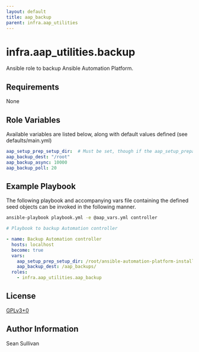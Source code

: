 ```yaml
---
layout: default
title: aap_backup
parent: infra.aap_utilities
---
```


# infra.aap\_utilities.backup

Ansible role to backup Ansible Automation Platform.

## Requirements

None

## Role Variables

Available variables are listed below, along with default values defined (see defaults/main.yml)

```yaml
aap_setup_prep_setup_dir:  # Must be set, though if the aap_setup_prepare role has been run prior, a fact will be set.
aap_backup_dest: "/root"
aap_backup_async: 10000
aap_backup_poll: 20
```

## Example Playbook

The following playbook and accompanying vars file containing the defined seed objects can be invoked in the following manner.

```sh
ansible-playbook playbook.yml -e @aap_vars.yml controller
```

```yaml
# Playbook to backup Automation controller

- name: Backup Automation controller
  hosts: localhost
  become: true
  vars:
    aap_setup_prep_setup_dir: /root/ansible-automation-platform-installer/
    aap_backup_dest: /aap_backups/
  roles:
    - infra.aap_utilities.aap_backup
```

## License

[GPLv3+0](https://github.com/redhat-cop/aap_utilities#licensing)

## Author Information

Sean Sullivan
